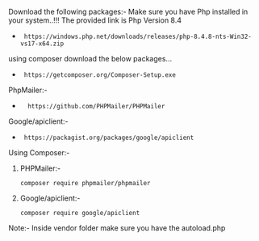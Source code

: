 Download the following packages:- 
Make sure you have Php installed in your system..!!! 
   The provided link is Php Version 8.4 
   *      https://windows.php.net/downloads/releases/php-8.4.8-nts-Win32-vs17-x64.zip

using composer download the below packages... 
*      https://getcomposer.org/Composer-Setup.exe
PhpMailer:-
*       https://github.com/PHPMailer/PHPMailer
Google/apiclient:-
*      https://packagist.org/packages/google/apiclient

Using Composer:-     
1. PHPMailer:-
   
       composer require phpmailer/phpmailer
3. Google/apiclient:-  
      
       composer require google/apiclient
      
Note:- Inside vendor folder make sure you have the autoload.php
